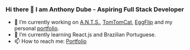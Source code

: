 ### Hi there 👋 I am Anthony Dube - Aspiring Full Stack Developer

- 🔭 I’m currently working on [A.N.T.S.](../../../ants), [TomTomCat](../../../tomtomcat), [EggFlip](../../../eggflip) and my personal [portfolio](https://ajdube.com).
- 🌱 I’m currently learning React.js and Brazilian Portuguese.
- 📫 How to reach me: [Portfolio](https://ajdube.com)
